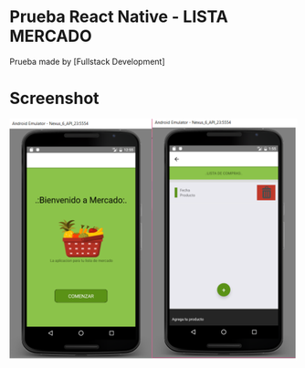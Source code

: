 # Prueba React Native - LISTA MERCADO

Prueba made by [Fullstack Development]


# Screenshot
![alt text](./mercado.png)
